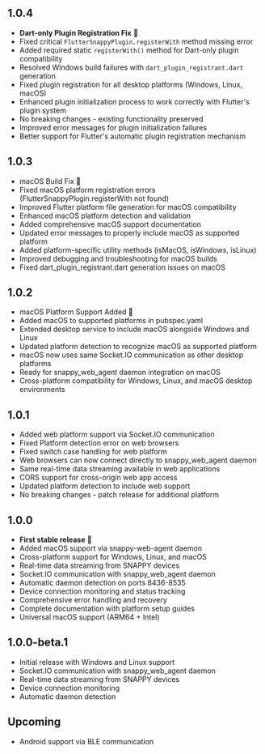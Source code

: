 ## 1.0.4

* **Dart-only Plugin Registration Fix** 🔧
* Fixed critical `FlutterSnappyPlugin.registerWith` method missing error
* Added required static `registerWith()` method for Dart-only plugin compatibility
* Resolved Windows build failures with `dart_plugin_registrant.dart` generation
* Fixed plugin registration for all desktop platforms (Windows, Linux, macOS)
* Enhanced plugin initialization process to work correctly with Flutter's plugin system
* No breaking changes - existing functionality preserved
* Improved error messages for plugin initialization failures
* Better support for Flutter's automatic plugin registration mechanism

## 1.0.3

* macOS Build Fix 🔧
* Fixed macOS platform registration errors (FlutterSnappyPlugin.registerWith not found)
* Improved Flutter platform file generation for macOS compatibility
* Enhanced macOS platform detection and validation
* Added comprehensive macOS support documentation
* Updated error messages to properly include macOS as supported platform
* Added platform-specific utility methods (isMacOS, isWindows, isLinux)
* Improved debugging and troubleshooting for macOS builds
* Fixed dart_plugin_registrant.dart generation issues on macOS

## 1.0.2

* macOS Platform Support Added 🍎
* Added macOS to supported platforms in pubspec.yaml
* Extended desktop service to include macOS alongside Windows and Linux
* Updated platform detection to recognize macOS as supported platform
* macOS now uses same Socket.IO communication as other desktop platforms
* Ready for snappy_web_agent daemon integration on macOS
* Cross-platform compatibility for Windows, Linux, and macOS desktop environments

## 1.0.1

* Added web platform support via Socket.IO communication
* Fixed Platform detection error on web browsers
* Fixed switch case handling for web platform
* Web browsers can now connect directly to snappy_web_agent daemon
* Same real-time data streaming available in web applications
* CORS support for cross-origin web app access
* Updated platform detection to include web support
* No breaking changes - patch release for additional platform

## 1.0.0

* **First stable release** 🎉
* Added macOS support via snappy-web-agent daemon
* Cross-platform support for Windows, Linux, and macOS
* Real-time data streaming from SNAPPY devices
* Socket.IO communication with snappy_web_agent daemon
* Automatic daemon detection on ports 8436-8535
* Device connection monitoring and status tracking
* Comprehensive error handling and recovery
* Complete documentation with platform setup guides
* Universal macOS support (ARM64 + Intel)

## 1.0.0-beta.1

* Initial release with Windows and Linux support
* Socket.IO communication with snappy_web_agent daemon
* Real-time data streaming from SNAPPY devices
* Device connection monitoring
* Automatic daemon detection

## Upcoming
* Android support via BLE communication